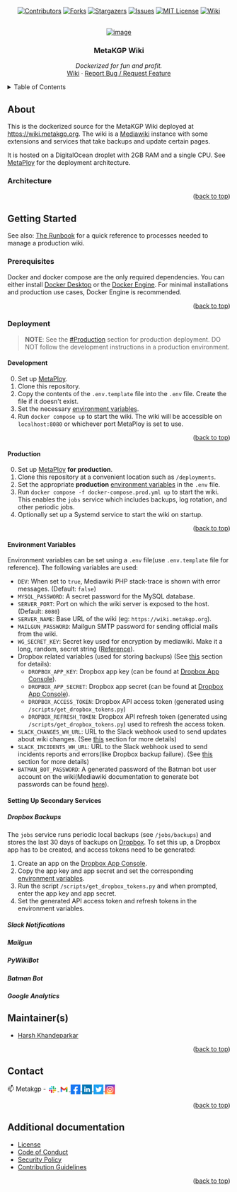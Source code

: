 <div id="top"></div>

<!-- PROJECT SHIELDS -->
<div align="center">

[![Contributors][contributors-shield]][contributors-url]
[![Forks][forks-shield]][forks-url]
[![Stargazers][stars-shield]][stars-url]
[![Issues][issues-shield]][issues-url]
[![MIT License][license-shield]][license-url]
[![Wiki][wiki-shield]][wiki-url]

</div>

<!-- PROJECT LOGO -->
<br />
<div align="center">
  <a href="https://github.com/metakgp/metakgp-wiki">
    <img width="140" alt="image" src="https://raw.githubusercontent.com/metakgp/design/main/logos/logo.jpg">
  </a>

  <h3 align="center">MetaKGP Wiki</h3>

  <p align="center">
    <i>Dockerized for fun and profit.</i>
    <br />
    <a href="https://wiki.metakgp.org">Wiki</a>
    ·
    <a href="https://github.com/metakgp/metakgp-wiki/issues">Report Bug / Request Feature</a>
  </p>
</div>

<!-- TABLE OF CONTENTS -->
<details>
<summary>Table of Contents</summary>

- [About](#about-the-project)
- [Getting Started](#getting-started)
  - [Prerequisites](#prerequisites)
  - [Deployment](#deployment)
    - [Development](#development)
    - [Production](#production)
    - [Environment Variables](#environment-variables)
    - [Setting Up Secondary Services](#setting-up-secondary-services)
- [Runbook](./RUNBOOK.md)
- [Maintainer(s)](#maintainers)
- [Contact](#contact)
- [Additional documentation](#additional-documentation)

</details>

<!-- ABOUT THE PROJECT -->
## About
This is the dockerized source for the MetaKGP Wiki deployed at https://wiki.metakgp.org. The wiki is a [Mediawiki](https://mediawiki.org) instance with some extensions and services that take backups and update certain pages.

It is hosted on a DigitalOcean droplet with 2GB RAM and a single CPU. See [MetaPloy](https://github.com/metakgp/metaploy) for the deployment architecture.

### Architecture

<p align="right">(<a href="#top">back to top</a>)</p>

## Getting Started
See also: [The Runbook](./RUNBOOK.md) for a quick reference to processes needed to manage a production wiki.

### Prerequisites
Docker and docker compose are the only required dependencies. You can either install [Docker Desktop](https://docs.docker.com/get-docker/) or the [Docker Engine](https://docs.docker.com/engine/install/). For minimal installations and production use cases, Docker Engine is recommended.

<p align="right">(<a href="#top">back to top</a>)</p>

### Deployment
> **NOTE**: See the [#Production](#production) section for production deployment. DO NOT follow the development instructions in a production environment.

#### Development
0. Set up [MetaPloy](https://github.com/metakgp/metaploy).
1. Clone this repository.
2. Copy the contents of the `.env.template` file into the `.env` file. Create the file if it doesn't exist.
3. Set the necessary [environment variables](#environment-variables).
4. Run `docker compose up` to start the wiki. The wiki will be accessible on `localhost:8080` or whichever port MetaPloy is set to use.

<p align="right">(<a href="#top">back to top</a>)</p>

#### Production
0. Set up [MetaPloy](https://github.com/metakgp/metaploy) **for production**.
1. Clone this repository at a convenient location such as `/deployments`.
2. Set the appropriate **production** [environment variables](#environment-variables) in the `.env` file.
3. Run `docker compose -f docker-compose.prod.yml up` to start the wiki. This enables the `jobs` service which includes backups, log rotation, and other periodic jobs.
4. Optionally set up a Systemd service to start the wiki on startup.

<p align="right">(<a href="#top">back to top</a>)</p>

#### Environment Variables
Environment variables can be set using a `.env` file(use `.env.template` file for reference). The following variables are used:

- `DEV`: When set to `true`, Mediawiki PHP stack-trace is shown with error messages. (Default: `false`)
- `MYSQL_PASSWORD`: A secret password for the MySQL database.
- `SERVER_PORT`: Port on which the wiki server is exposed to the host. (Default: `8080`)
- `SERVER_NAME`: Base URL of the wiki (eg: `https://wiki.metakgp.org`).
- `MAILGUN_PASSWORD`: Mailgun SMTP password for sending official mails from the wiki.
- `WG_SECRET_KEY`: Secret key used for encryption by mediawiki. Make it a long, random, secret string ([Reference](https://www.mediawiki.org/wiki/Special:MyLanguage/Manual:$wgSecretKey)).
- Dropbox related variables (used for storing backups) (See [this](#dropbox-backups) section for details):
	- `DROPBOX_APP_KEY`:  Dropbox app key (can be found at [Dropbox App Console](https://www.dropbox.com/developers/apps)).
	- `DROPBOX_APP_SECRET`:  Dropbox app secret (can be found at [Dropbox App Console](https://www.dropbox.com/developers/apps)).
	- `DROPBOX_ACCESS_TOKEN`: Dropbox API access token (generated using `/scripts/get_dropbox_tokens.py`)
	- `DROPBOX_REFRESH_TOKEN`: Dropbox API refresh token (generated using `/scripts/get_dropbox_tokens.py`) used to refresh the access token.
- `SLACK_CHANGES_WH_URL`: URL to the Slack webhook used to send updates about wiki changes. (See [this](#slack-notifications) section for more details)
- `SLACK_INCIDENTS_WH_URL`: URL to the Slack webhook used to send incidents reports and errors(like Dropbox backup failure). (See [this](#slack-notifications) section for more details)
- `BATMAN_BOT_PASSWORD`: A generated password of the Batman bot user account on the wiki(Mediawiki documentation to generate bot passwords can be found [here](https://www.mediawiki.org/wiki/Manual:Pywikibot/BotPasswords)).

#### Setting Up Secondary Services
##### Dropbox Backups
The `jobs` service runs periodic local backups (see `/jobs/backups`) and stores the last 30 days of backups on [Dropbox](https://dropbox.com). To set this up, a Dropbox app has to be created, and access tokens need to be generated:

1. Create an app on the [Dropbox App Console](https://www.dropbox.com/developers/apps).
2. Copy the app key and app secret and set the corresponding [environment variables](#environment-variables).
3. Run the script `/scripts/get_dropbox_tokens.py` and when prompted, enter the app key and app secret.
4. Set the generated API access token and refresh tokens in the environment variables.

##### Slack Notifications
##### Mailgun
##### PyWikiBot
##### Batman Bot
##### Google Analytics

## Maintainer(s)
- [Harsh Khandeparkar](https://github.com/harshkhandeparkar)

<p align="right">(<a href="#top">back to top</a>)</p>

## Contact
<p>
📫 Metakgp -
<a href="https://bit.ly/metakgp-slack">
  <img align="center" alt="Metakgp's slack invite" width="22px" src="https://raw.githubusercontent.com/edent/SuperTinyIcons/master/images/svg/slack.svg" />
</a>
<a href="mailto:metakgp@gmail.com">
  <img align="center" alt="Metakgp's email " width="22px" src="https://raw.githubusercontent.com/edent/SuperTinyIcons/master/images/svg/gmail.svg" />
</a>
<a href="https://www.facebook.com/metakgp">
  <img align="center" alt="metakgp's Facebook" width="22px" src="https://raw.githubusercontent.com/edent/SuperTinyIcons/master/images/svg/facebook.svg" />
</a>
<a href="https://www.linkedin.com/company/metakgp-org/">
  <img align="center" alt="metakgp's LinkedIn" width="22px" src="https://raw.githubusercontent.com/edent/SuperTinyIcons/master/images/svg/linkedin.svg" />
</a>
<a href="https://twitter.com/metakgp">
  <img align="center" alt="metakgp's Twitter " width="22px" src="https://raw.githubusercontent.com/edent/SuperTinyIcons/master/images/svg/twitter.svg" />
</a>
<a href="https://www.instagram.com/metakgp_/">
  <img align="center" alt="metakgp's Instagram" width="22px" src="https://raw.githubusercontent.com/edent/SuperTinyIcons/master/images/svg/instagram.svg" />
</a>
</p>

<p align="right">(<a href="#top">back to top</a>)</p>

## Additional documentation
  - [License](/LICENSE)
  - [Code of Conduct](/.github/CODE_OF_CONDUCT.md)
  - [Security Policy](/.github/SECURITY.md)
  - [Contribution Guidelines](/.github/CONTRIBUTING.md)

<p align="right">(<a href="#top">back to top</a>)</p>

<!-- MARKDOWN LINKS & IMAGES -->

[contributors-shield]: https://img.shields.io/github/contributors/metakgp/metakgp-wiki.svg?style=for-the-badge
[contributors-url]: https://github.com/metakgp/metakgp-wiki/graphs/contributors
[forks-shield]: https://img.shields.io/github/forks/metakgp/metakgp-wiki.svg?style=for-the-badge
[forks-url]: https://github.com/metakgp/metakgp-wiki/network/members
[stars-shield]: https://img.shields.io/github/stars/metakgp/metakgp-wiki.svg?style=for-the-badge
[stars-url]: https://github.com/metakgp/metakgp-wiki/stargazers
[issues-shield]: https://img.shields.io/github/issues/metakgp/metakgp-wiki.svg?style=for-the-badge
[issues-url]: https://github.com/metakgp/metakgp-wiki/issues
[license-shield]: https://img.shields.io/github/license/metakgp/metakgp-wiki.svg?style=for-the-badge
[license-url]: https://github.com/metakgp/metakgp-wiki/blob/master/LICENSE
[wiki-shield]: https://custom-icon-badges.demolab.com/badge/metakgp_wiki-grey?logo=metakgp_logo&logoColor=white&style=for-the-badge
[wiki-url]: https://wiki.metakgp.org
